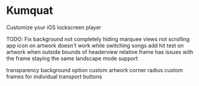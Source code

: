 # Kumquat
Customize your iOS lockscreen player

TODO: 
Fix background not completely hiding
marquee views not scrolling
app icon on artwork doesn't work while switching songs
add hit test on artwork when outside bounds of headerview
relative frame has issues with the frame staying the same
landscape mode support

transparency background option
custom artwork corner radius
custom frames for individual transport buttons
